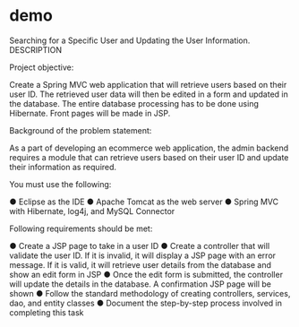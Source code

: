 # demo
Searching for a Specific User and Updating the User Information.
DESCRIPTION

Project objective:

Create a Spring MVC web application that will retrieve users based on their user ID. The retrieved user data will then be edited in a form and updated in the database. The entire database processing has to be done using Hibernate. Front pages will be made in JSP.

Background of the problem statement:


As a part of developing an ecommerce web application, the admin backend requires a module that can retrieve users based on their user ID and update their information as required.


You must use the following:
 

● Eclipse as the IDE
● Apache Tomcat as the web server
● Spring MVC with Hibernate, log4j, and MySQL Connector

 

Following requirements should be met:

● Create a JSP page to take in a user ID
● Create a controller that will validate the user ID. If it is invalid, it will display a JSP page with an error message. If it is valid, it will retrieve user details from the database and show an edit form in JSP
● Once the edit form is submitted, the controller will update the details in the database. A confirmation JSP page will be shown
● Follow the standard methodology of creating controllers, services, dao, and entity classes
● Document the step-by-step process involved in completing this task
